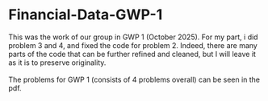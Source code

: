 # Financial-Data-GWP-1

This was the work of our group in GWP 1 (October 2025). For my part, i did problem 3 and 4, and fixed the code for problem 2. Indeed, there are many parts of the code that can be further refined and cleaned, but I will leave it as it is to preserve originality. 
<br>
<br>
The problems for GWP 1 (consists of 4 problems overall) can be seen in the pdf. 
